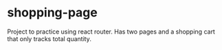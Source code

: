 # shopping-page
Project to practice using react router. Has two pages and a shopping cart that only tracks total quantity.
